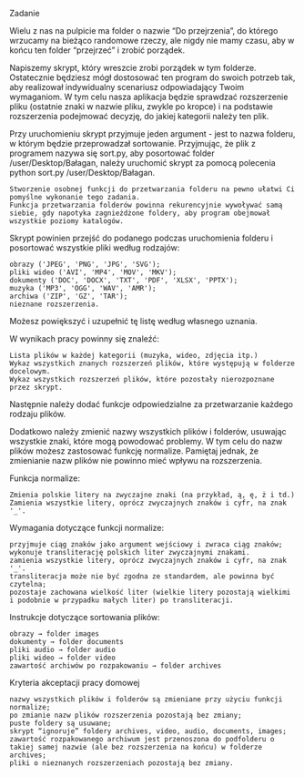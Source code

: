 Zadanie

Wielu z nas na pulpicie ma folder o nazwie “Do przejrzenia”, do którego wrzucamy na bieżąco randomowe rzeczy, ale nigdy nie mamy czasu, aby w końcu ten folder “przejrzeć” i zrobić porządek.

Napiszemy skrypt, który wreszcie zrobi porządek w tym folderze. Ostatecznie będziesz mógł dostosować ten program do swoich potrzeb tak, aby realizował indywidualny scenariusz odpowiadający Twoim wymaganiom. W tym celu nasza aplikacja będzie sprawdzać rozszerzenie pliku (ostatnie znaki w nazwie pliku, zwykle po kropce) i na podstawie rozszerzenia podejmować decyzję, do jakiej kategorii należy ten plik.

Przy uruchomieniu skrypt przyjmuje jeden argument - jest to nazwa folderu, w którym będzie przeprowadzał sortowanie. Przyjmując, że plik z programem nazywa się sort.py, aby posortować folder /user/Desktop/Bałagan, należy uruchomić skrypt za pomocą polecenia python sort.py /user/Desktop/Bałagan.

    Stworzenie osobnej funkcji do przetwarzania folderu na pewno ułatwi Ci pomyślne wykonanie tego zadania.
    Funkcja przetwarzania folderów powinna rekurencyjnie wywoływać samą siebie, gdy napotyka zagnieżdżone foldery, aby program obejmował wszystkie poziomy katalogów.

Skrypt powinien przejść do podanego podczas uruchomienia folderu i posortować wszystkie pliki według rodzajów:

    obrazy ('JPEG', 'PNG', 'JPG', 'SVG');
    pliki wideo ('AVI', 'MP4', 'MOV', 'MKV');
    dokumenty ('DOC', 'DOCX', 'TXT', 'PDF', 'XLSX', 'PPTX');
    muzyka ('MP3', 'OGG', 'WAV', 'AMR');
    archiwa ('ZIP', 'GZ', 'TAR');
    nieznane rozszerzenia.

Możesz powiększyć i uzupełnić tę listę według własnego uznania.

W wynikach pracy powinny się znaleźć:

    Lista plików w każdej kategorii (muzyka, wideo, zdjęcia itp.)
    Wykaz wszystkich znanych rozszerzeń plików, które występują w folderze docelowym.
    Wykaz wszystkich rozszerzeń plików, które pozostały nierozpoznane przez skrypt.

Następnie należy dodać funkcje odpowiedzialne za przetwarzanie każdego rodzaju plików.

Dodatkowo należy zmienić nazwy wszystkich plików i folderów, usuwając wszystkie znaki, które mogą powodować problemy. W tym celu do nazw plików możesz zastosować funkcję normalize. Pamiętaj jednak, że zmienianie nazw plików nie powinno mieć wpływu na rozszerzenia.

Funkcja normalize:

    Zmienia polskie litery na zwyczajne znaki (na przykład, ą, ę, ż i td.)
    Zamienia wszystkie litery, oprócz zwyczajnych znaków i cyfr, na znak '_'.

Wymagania dotyczące funkcji normalize:

    przyjmuje ciąg znaków jako argument wejściowy i zwraca ciąg znaków;
    wykonuje transliterację polskich liter zwyczajnymi znakami.
    zamienia wszystkie litery, oprócz zwyczajnych znaków i cyfr, na znak '_'.
    transliteracja może nie być zgodna ze standardem, ale powinna być czytelna;
    pozostaje zachowana wielkość liter (wielkie litery pozostają wielkimi i podobnie w przypadku małych liter) po transliteracji.

Instrukcje dotyczące sortowania plików:

    obrazy → folder images
    dokumenty → folder documents
    pliki audio → folder audio
    pliki wideo → folder video
    zawartość archiwów po rozpakowaniu → folder archives

Kryteria akceptacji pracy domowej

    nazwy wszystkich plików i folderów są zmieniane przy użyciu funkcji normalize;
    po zmianie nazw plików rozszerzenia pozostają bez zmiany;
    puste foldery są usuwane;
    skrypt “ignoruje” foldery archives, video, audio, documents, images;
    zawartość rozpakowanego archiwum jest przenoszona do podfolderu o takiej samej nazwie (ale bez rozszerzenia na końcu) w folderze archives;
    pliki o nieznanych rozszerzeniach pozostają bez zmiany.

